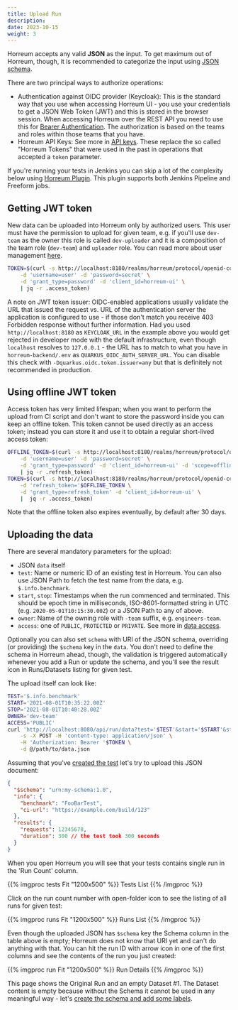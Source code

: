 ```yaml
---
title: Upload Run
description: 
date: 2023-10-15
weight: 3
---
```


Horreum accepts any valid **JSON** as the input. To get maximum out of Horreum, though, it is recommended to categorize the input using [JSON schema](https://json-schema.org/).

There are two principal ways to authorize operations:

- Authentication against OIDC provider (Keycloak): This is the standard way that you use when accessing Horreum UI - you use your credentials to get a JSON Web Token (JWT) and this is stored in the browser session. When accessing Horreum over the REST API you need to use this for [Bearer Authentication](https://datatracker.ietf.org/doc/html/rfc6750#section-2.1). The authorization is based on the teams and roles within those teams that you have.
- Horreum API Keys: See more in [API keys](/docs/tasks/api-keys). These replace the so called "Horreum Tokens" that were used in the past in operations that accepted a `token` parameter. 

If you're running your tests in Jenkins you can skip a lot of the complexity below using [Horreum Plugin](https://plugins.jenkins.io/horreum/). This plugin supports both Jenkins Pipeline and Freeform jobs.

## Getting JWT token

New data can be uploaded into Horreum only by authorized users. This user must have the permission to upload for given team, e.g. if you'll use `dev-team` as the owner this role is called `dev-uploader` and it is a composition of the team role (`dev-team`) and `uploader` role. You can read more about user management [here](/docs/concepts/users).

```bash
TOKEN=$(curl -s http://localhost:8180/realms/horreum/protocol/openid-connect/token \
    -d 'username=user' -d 'password=secret' \
    -d 'grant_type=password' -d 'client_id=horreum-ui' \
    | jq -r .access_token)
```

A note on JWT token issuer: OIDC-enabled applications usually validate the URL that issued the request vs. URL of the authentication server the application is configured to use - if those don't match you receive 403 Forbidden response without further information. Had you used `http://localhost:8180` as `KEYCLOAK_URL` in the example above you would get rejected in developer mode with the default infrastructure, even though `localhost` resolves to `127.0.0.1` - the URL has to match to what you have in `horreum-backend/.env` as `QUARKUS_OIDC_AUTH_SERVER_URL`. You can disable this check with `-Dquarkus.oidc.token.issuer=any` but that is definitely not recommended in production.

## Using offline JWT token

Access token has very limited lifespan; when you want to perform the upload from CI script and don't want to store the password inside you can keep an offline token. This token cannot be used directly as an access token; instead you can store it and use it to obtain a regular short-lived access token:

```bash
OFFLINE_TOKEN=$(curl -s http://localhost:8180/realms/horreum/protocol/openid-connect/token \
    -d 'username=user' -d 'password=secret' \
    -d 'grant_type=password' -d 'client_id=horreum-ui' -d 'scope=offline_access' \
    | jq -r .refresh_token)
TOKEN=$(curl -s http://localhost:8180/realms/horreum/protocol/openid-connect/token \
    -d 'refresh_token='$OFFLINE_TOKEN \
    -d 'grant_type=refresh_token' -d 'client_id=horreum-ui' \
    |  jq -r .access_token)
```

Note that the offline token also expires eventually, by default after 30 days.

## Uploading the data

There are several mandatory parameters for the upload:

- JSON `data` itself
- `test`: Name or numeric ID of an existing test in Horreum. You can also use JSON Path to fetch the test name from the data, e.g. `$.info.benchmark`.
- `start`, `stop`: Timestamps when the run commenced and terminated. This should be epoch time in milliseconds, ISO-8601-formatted string in UTC (e.g. `2020-05-01T10:15:30.00Z`) or a JSON Path to any of above.
- `owner`: Name of the owning role with `-team` suffix, e.g. `engineers-team`.
- `access`: one of `PUBLIC`, `PROTECTED` or `PRIVATE`. See more in [data access](/docs/about/users#data-access).

Optionally you can also set `schema` with URI of the JSON schema, overriding (or providing) the `$schema` key in the `data`. You don't need to define the schema in Horreum ahead, though, the validation is triggered automatically whenever you add a Run or update the schema, and you'll see the result icon in Runs/Datasets listing for given test.

The upload itself can look like:

```bash
TEST='$.info.benchmark'
START='2021-08-01T10:35:22.00Z'
STOP='2021-08-01T10:40:28.00Z'
OWNER='dev-team'
ACCESS='PUBLIC'
curl 'http://localhost:8080/api/run/data?test='$TEST'&start='$START'&stop='$STOP'&owner='$OWNER'&access='$ACCESS \
    -s -X POST -H 'content-type: application/json' \
    -H 'Authorization: Bearer '$TOKEN \
    -d @/path/to/data.json
```

Assuming that you've [created the test](/docs/tasks/create-new-test) let's try to upload this JSON document:

```json
{
  "$schema": "urn:my-schema:1.0",
  "info": {
    "benchmark": "FooBarTest",
    "ci-url": "https://example.com/build/123"
  },
  "results": {
    "requests": 12345678,
    "duration": 300 // the test took 300 seconds
  }
}
```

When you open Horreum you will see that your tests contains single run in the 'Run Count' column.

{{% imgproc tests Fit "1200x500" %}}
Tests List
{{% /imgproc %}}


Click on the run count number with open-folder icon to see the listing of all runs for given test:

{{% imgproc runs Fit "1200x500" %}}
Runs List
{{% /imgproc %}}

Even though the uploaded JSON has `$schema` key the Schema column in the table above is empty; Horreum does not know that URI yet and can't do anything with that. You can hit the run ID with arrow icon in one of the first columns and see the contents of the run you just created:

{{% imgproc run Fit "1200x500" %}}
Run Details
{{% /imgproc %}}

This page shows the Original Run and an empty Dataset #1. The Dataset content is empty because without the Schema it cannot be used in any meaningful way - let's [create the schema and add some labels](/docs/tasks/define-schema-and-views).
